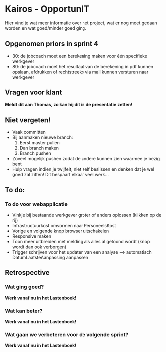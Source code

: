 # Kairos - OpportunIT

Hier vind je wat meer informatie over het project,  wat er nog moet gedaan worden en wat goed/minder goed ging.

## Opgenomen priors in sprint 4
* 30: de jobcoach moet een berekening maken voor één specifieke werkgever
* 80: de jobcoach moet het resultaat van de berekening in pdf kunnen opslaan, afdrukken of rechtstreeks via mail kunnen versturen naar werkgever

## Vragen voor klant
**Meldt dit aan Thomas, zo kan hij dit in de presentatie zetten!**

## Niet vergeten!
* Vaak committen
* Bij aanmaken nieuwe branch:
    1. Eerst master pullen
    2. Dan branch maken
    3. Branch pushen
* Zoveel mogelijk pushen zodat de andere kunnen zien waarmee je bezig bent
* Hulp vragen indien je twijfelt, niet zelf beslissen en denken dat je wel goed zal zitten! Dit bespaart elkaar veel werk...

## To do:
### To do voor webapplicatie
* Vinkje bij bestaande werkgever groter of anders oplossen (klikken op de rij)
* Infrastructuurkost omvormen naar PersoneelsKost
* Vorige en volgende knop browser uitschakelen
* Responsive maken
* Toon meer uitbreiden met melding als alles al getoond wordt (knop wordt dan ook verborgen)
* Trigger schrijven voor het updaten van een analyse --> automatisch DatumLaatsteAanpassing aanpassen

## Retrospective
### Wat ging goed?
**Werk vanaf nu in het Lastenboek!**

### Wat kan beter?
**Werk vanaf nu in het Lastenboek!**

### Wat gaan we verbeteren voor de volgende sprint?
**Werk vanaf nu in het Lastenboek!**
